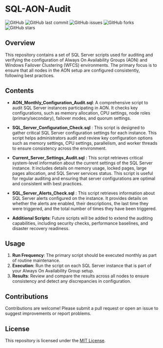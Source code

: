 # SQL-AON-Audit


![GitHub](https://img.shields.io/github/license/DBA-Pro-Mir/SQL-AON-Audit)
![GitHub last commit](https://img.shields.io/github/last-commit/DBA-Pro-Mir/SQL-AON-Audit)
![GitHub issues](https://img.shields.io/github/issues/DBA-Pro-Mir/SQL-AON-Audit)
![GitHub forks](https://img.shields.io/github/forks/DBA-Pro-Mir/SQL-AON-Audit?style=social)
![GitHub stars](https://img.shields.io/github/stars/DBA-Pro-Mir/SQL-AON-Audit?style=social)

## Overview

This repository contains a set of SQL Server scripts used for auditing and verifying the configuration of Always On Availability Groups (AON) and Windows Failover Clustering (WFCS) environments. The primary focus is to ensure that all nodes in the AON setup are configured consistently, following best practices.

## Contents

- **AON_Monthly_Configuration_Audit.sql**: A comprehensive script to audit SQL Server instances participating in AON. It checks key configurations, such as memory allocation, CPU settings, node roles (primary/secondary), failover modes, and quorum settings.

  
-  **SQL_Server_Configuration_Check.sql** : This script is designed to gather critical SQL Server configuration settings for each instance. This script helps administrators audit and review key configuration options such as memory settings, CPU settings, parallelism, and worker threads to ensure consistency across the environment.

  
-   **Current_Server_Settings_Audit.sql** : This script retrieves critical system-level information about the current settings of the SQL Server instance. 
It includes details on memory usage, locked pages, large pages allocation, and SQL Server services status. This script is useful for regular auditing and ensuring that server configurations are optimal and consistent with best practices.

-  **SQL_Server_Alerts_Check.sql** :  This script retrieves information about SQL Server alerts configured on the instance.
    It provides details on whether the alerts are enabled, their descriptions, the last time they were triggered,
    and the total number of times they have been triggered.

  - **Additional Scripts**: Future scripts will be added to extend the auditing capabilities, including security checks, performance baselines, and disaster recovery readiness.

## Usage

1. **Run Frequency**: The primary script should be executed monthly as part of routine maintenance.
2. **Execution**: Run the script on each SQL Server instance that is part of your Always On Availability Group setup.
3. **Results**: Review and compare the results across all nodes to ensure consistency and detect any discrepancies in configuration.

## Contributions

Contributions are welcome! Please submit a pull request or open an issue to suggest improvements or report problems.

## License

This repository is licensed under the [MIT License](LICENSE).

